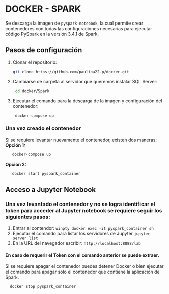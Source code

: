 # DOCKER - SPARK

Se descarga la imagen de `pyspark-notebook`, la cual permite crear contenedores con todas las configuraciones necesarias para ejecutar código PySpark en la versión 3.4.1 de Spark.

## Pasos de configuración

1. Clonar el repositorio:
   ```bash
   git clone https://github.com/paulina22-p/docker.git
2. Cambiarse de carpeta al servidor que queremos instalar SQL Server:  
   ```bash
    cd docker/Spark
3. Ejecutar el comando para la descarga de la imagen y configuración del contenedor:
   ```bash
    docker-compose up
   
### Una vez creado el contenedor
Si se requiere levantar nuevamente el contenedor, existen dos maneras:  
**Opción 1:** 
  ```bash
     docker-compose up
  ```

**Opción 2:**
  ```bash
     docker start pyspark_container
```

## Acceso a Jupyter Notebook
### Una vez levantado el contenedor y no se logra identificar el token para acceder al Jupyter notebook se requiere seguir los siguientes pasos:  
1. Entrar al contendor:
      `winpty docker exec -it pyspark_container sh`  
2. Ejecutar el comando para listar los servidores de Jupyter
      `jupyter server list`  
3. En la URL del navegador escribir:
      `http://localhost:8888/lab`  
#### En caso de requerir el Token con el comando anterior se puede extraer.
Si se requiere apagar el contenedor puedes detener Docker o bien ejecutar el comando para apagar solo el contenedor que contiene la aplicación de Spark.
```bash 
  docker stop pyspark_container

